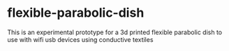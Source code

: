 flexible-parabolic-dish
=======================

This is an experimental prototype for a 3d printed flexible parabolic dish to use with wifi usb devices using conductive textiles

